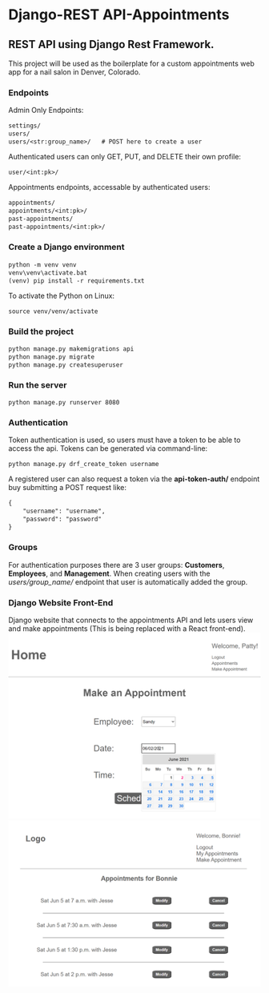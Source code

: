 # Django-REST API-Appointments

## REST API using Django Rest Framework. 
This project will be used as the boilerplate for a custom appointments web app for a nail salon in Denver, Colorado.

### __Endpoints__
Admin Only Endpoints:
```
settings/
users/
users/<str:group_name>/   # POST here to create a user
```

Authenticated users can only GET, PUT, and DELETE their own profile:
```
user/<int:pk>/
```

Appointments endpoints, accessable by authenticated users:
```
appointments/
appointments/<int:pk>/
past-appointments/
past-appointments/<int:pk>/
```


### __Create a Django environment__
```
python -m venv venv
venv\venv\activate.bat
(venv) pip install -r requirements.txt
```
To activate the Python on Linux:
```
source venv/venv/activate
```
### __Build the project__
```
python manage.py makemigrations api
python manage.py migrate
python manage.py createsuperuser
```

### __Run the server__
```
python manage.py runserver 8080
```

### __Authentication__
Token authentication is used, so users must have a token to be able to access the api. Tokens can be generated via command-line:
```
python manage.py drf_create_token username
```
A registered user can also request a token via the __api-token-auth/__ endpoint buy submitting a POST request like:
```
{
    "username": "username",
    "password": "password"
}
```

### __Groups__
For authentication purposes there are 3 user groups: __Customers__, __Employees__, and __Management__. When creating users with the _users/group_name/_ endpoint that user is automatically
added the group.


### __Django Website Front-End__
Django website that connects to the appointments API and lets users view and make appointments (This is being replaced with a React front-end). 
![Make appointment](images/make_appointment.PNG)
![View appointments](images/user_appointments.PNG)